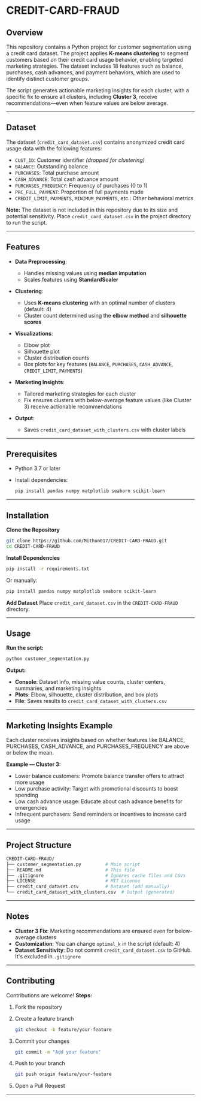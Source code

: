 # CREDIT-CARD-FRAUD

## Overview

This repository contains a Python project for customer segmentation using a credit card dataset. The project applies **K-means clustering** to segment customers based on their credit card usage behavior, enabling targeted marketing strategies. The dataset includes 18 features such as balance, purchases, cash advances, and payment behaviors, which are used to identify distinct customer groups.

The script generates actionable marketing insights for each cluster, with a specific fix to ensure all clusters, including **Cluster 3**, receive recommendations—even when feature values are below average.

---

## Dataset

The dataset (`credit_card_dataset.csv`) contains anonymized credit card usage data with the following features:

* `CUST_ID`: Customer identifier *(dropped for clustering)*
* `BALANCE`: Outstanding balance
* `PURCHASES`: Total purchase amount
* `CASH_ADVANCE`: Total cash advance amount
* `PURCHASES_FREQUENCY`: Frequency of purchases (0 to 1)
* `PRC_FULL_PAYMENT`: Proportion of full payments made
* `CREDIT_LIMIT`, `PAYMENTS`, `MINIMUM_PAYMENTS`, etc.: Other behavioral metrics

**Note:** The dataset is not included in this repository due to its size and potential sensitivity. Place `credit_card_dataset.csv` in the project directory to run the script.

---

## Features

* **Data Preprocessing**:

  * Handles missing values using **median imputation**
  * Scales features using **StandardScaler**

* **Clustering**:

  * Uses **K-means clustering** with an optimal number of clusters (default: 4)
  * Cluster count determined using the **elbow method** and **silhouette scores**

* **Visualizations**:

  * Elbow plot
  * Silhouette plot
  * Cluster distribution counts
  * Box plots for key features (`BALANCE`, `PURCHASES`, `CASH_ADVANCE`, `CREDIT_LIMIT`, `PAYMENTS`)

* **Marketing Insights**:

  * Tailored marketing strategies for each cluster
  * Fix ensures clusters with below-average feature values (like Cluster 3) receive actionable recommendations

* **Output**:

  * Saves `credit_card_dataset_with_clusters.csv` with cluster labels

---

## Prerequisites

* Python 3.7 or later
* Install dependencies:

  ```bash
  pip install pandas numpy matplotlib seaborn scikit-learn
  ```

---

## Installation

**Clone the Repository**

```bash
git clone https://github.com/Mithun017/CREDIT-CARD-FRAUD.git
cd CREDIT-CARD-FRAUD
```

**Install Dependencies**

```bash
pip install -r requirements.txt
```

Or manually:

```bash
pip install pandas numpy matplotlib seaborn scikit-learn
```

**Add Dataset**
Place `credit_card_dataset.csv` in the `CREDIT-CARD-FRAUD` directory.

---

## Usage

**Run the script:**

```bash
python customer_segmentation.py
```

**Output:**

* **Console**: Dataset info, missing value counts, cluster centers, summaries, and marketing insights
* **Plots**: Elbow, silhouette, cluster distribution, and box plots
* **File**: Saves results to `credit_card_dataset_with_clusters.csv`

---

## Marketing Insights Example

Each cluster receives insights based on whether features like BALANCE, PURCHASES, CASH\_ADVANCE, and PURCHASES\_FREQUENCY are above or below the mean.

**Example — Cluster 3:**

* Lower balance customers: Promote balance transfer offers to attract more usage
* Low purchase activity: Target with promotional discounts to boost spending
* Low cash advance usage: Educate about cash advance benefits for emergencies
* Infrequent purchasers: Send reminders or incentives to increase card usage

---

## Project Structure

```bash
CREDIT-CARD-FRAUD/
├── customer_segmentation.py         # Main script
├── README.md                        # This file
├── .gitignore                       # Ignores cache files and CSVs
├── LICENSE                          # MIT License
├── credit_card_dataset.csv          # Dataset (add manually)
└── credit_card_dataset_with_clusters.csv  # Output (generated)
```

---

## Notes

* **Cluster 3 Fix**: Marketing recommendations are ensured even for below-average clusters
* **Customization**: You can change `optimal_k` in the script (default: 4)
* **Dataset Sensitivity**: Do not commit `credit_card_dataset.csv` to GitHub. It's excluded in `.gitignore`

---

## Contributing

Contributions are welcome!
**Steps:**

1. Fork the repository
2. Create a feature branch

   ```bash
   git checkout -b feature/your-feature
   ```
3. Commit your changes

   ```bash
   git commit -m "Add your feature"
   ```
4. Push to your branch

   ```bash
   git push origin feature/your-feature
   ```
5. Open a Pull Request

---
